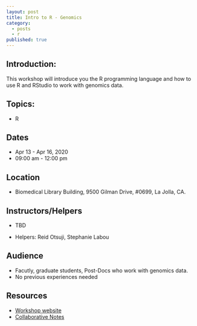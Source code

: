```yaml
---
layout: post
title: Intro to R - Genomics
category:
  - posts
  - r
published: true
---
```


## Introduction:

This workshop will introduce you the R programming language and how to use R and RStudio to work with genomics data.


## Topics:

* R


## Dates

* Apr 13 - Apr 16, 2020
* 09:00 am - 12:00 pm


## Location

* Biomedical Library Building, 9500 Gilman Drive, #0699, La Jolla, CA.


## Instructors/Helpers

* TBD

* Helpers: Reid Otsuji, Stephanie Labou


## Audience

* Facutly, graduate students, Post-Docs who work with genomics data.
* No previous experiences needed


## Resources

* [Workshop website](https://ucsdlib.github.io/sp2020-r-genomics/)
* [Collaborative Notes](https://hackmd.io/@U2NG/BJcE1UeSU)
